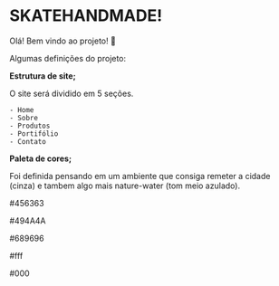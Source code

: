 # SKATEHANDMADE!

Olá! Bem vindo ao projeto! :wave:

Algumas definições do projeto:

**Estrutura de site;**

O site será dividido em 5 seções.

	- Home
	- Sobre
	- Produtos
	- Portifólio
	- Contato



**Paleta de cores;**

Foi definida pensando em um ambiente que consiga remeter a cidade (cinza) e tambem algo mais nature-water (tom meio azulado).

#456363

#494A4A

#689696

#fff

#000